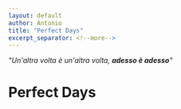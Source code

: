 ```yaml
---
layout: default
author: Antonio
title: "Perfect Days"
excerpt_separator: <!--more-->
---
```


*"Un'altra volta è un'altra volta, **adesso è adesso**"*
<!--more-->

# Perfect Days
